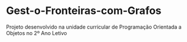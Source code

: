 # Gest-o-Fronteiras-com-Grafos
Projeto desenvolvido na unidade curricular de Programação Orientada a Objetos no 2º Ano Letivo 
